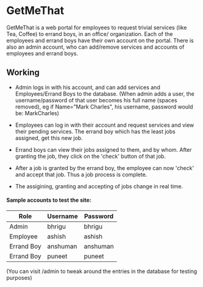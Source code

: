 # GetMeThat
GetMeThat is a web portal for employees to request trivial services (like Tea, Coffee) to errand boys, in an office/ organization. Each of the employees and errand boys have their own account on the portal.
There is also an admin account, who can add/remove services and accounts of employees and errand boys.

## Working
* Admin logs in with his account, and can add services and Employees/Errand Boys to the database.
(When admin adds a user, the username/password of that user becomes his full name (spaces removed), eg if Name="Mark Charles", his username, password would be: MarkCharles)

* Employees can log in with their account and request services and view their pending services. The errand boy which has the least jobs assigned, get this new job.

* Errand boys can view their jobs assigned to them, and by whom. After granting the job, they click on the 'check' button of that job.

* After a job is granted by the errand boy, the employee can now 'check' and accept that job. Thus a job process is complete.

* The assigining, granting and accepting of jobs change in real time.

#### Sample accounts to test the site:
| Role  | Username  | Password  |
|---|---|---|
| Admin  | bhrigu | bhrigu  |
| Employee  | ashish  | ashish  |
| Errand Boy | anshuman  | anshuman  |
| Errand Boy | puneet | puneet |

(You can visit /admin to tweak around the entries in the database for testing purposes)
